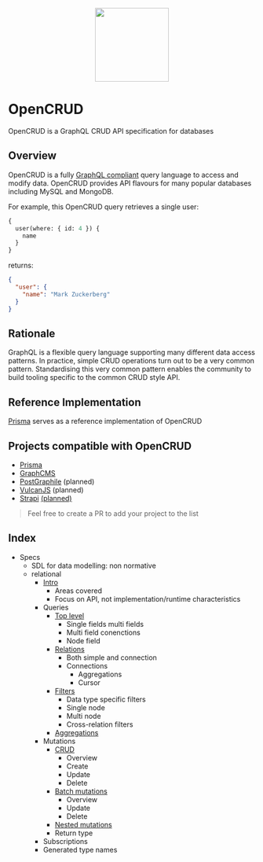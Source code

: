 <p align="center"><img src="https://i.imgur.com/t8WPeTM.png" width="150" /></p>

# OpenCRUD

OpenCRUD is a GraphQL CRUD API specification for databases

## Overview

OpenCRUD is a fully [GraphQL compliant](http://facebook.github.io/graphql/) query language to access and modify data. OpenCRUD provides API flavours for many popular databases including MySQL and MongoDB.

For example, this OpenCRUD query retrieves a single user:

```graphql
{
  user(where: { id: 4 }) {
    name
  }
}
```

returns:

```json
{
  "user": {
    "name": "Mark Zuckerberg"
  }
}
```

## Rationale

GraphQL is a flexible query language supporting many different data access patterns. In practice, simple CRUD operations turn out to be a very common pattern. Standardising this very common pattern enables the community to build tooling specific to the common CRUD style API.

## Reference Implementation

[Prisma](https://github.com/prisma/prisma) serves as a reference implementation of OpenCRUD

## Projects compatible with OpenCRUD

- [Prisma](https://github.com/prisma/prisma)
- [GraphCMS](https://graphcms.com)
- [PostGraphile](https://github.com/graphile/postgraphile) (planned)
- [VulcanJS](https://github.com/VulcanJS/Vulcan) (planned)
- [Strapi](https://github.com/strapi/strapi) [(planned)](https://github.com/strapi/strapi/issues/1057)

> Feel free to create a PR to add your project to the list

## Index

- Specs
    - SDL for data modelling: non normative
    - relational
        - [Intro](https://github.com/opencrud/opencrud/blob/master/specs/relational/1-intro.md)
            - Areas covered
            - Focus on API, not implementation/runtime characteristics
        - Queries
            - [Top level](https://github.com/opencrud/opencrud/blob/master/specs/relational/queries/2-1-toplevel.md)
                - Single fields multi fields
                - Multi field conenctions
                - Node field
            - [Relations](https://github.com/opencrud/opencrud/blob/master/specs/relational/queries/2-2-relations.md)
                - Both simple and connection
                - Connections
                    - Aggregations
                    - Cursor
            - [Filters](https://github.com/opencrud/opencrud/blob/master/specs/relational/queries/2-3-filters.md)
                - Data type specific filters
                - Single node
                - Multi node
                - Cross-relation filters
            - [Aggregations](https://github.com/opencrud/opencrud/blob/master/specs/relational/queries/2-4-aggregations.md)
        - Mutations
            - [CRUD](https://github.com/opencrud/opencrud/blob/master/specs/relational/mutations/3-1-CRUD.md)
                - Overview
                - Create
                - Update
                - Delete
            - [Batch mutations](https://github.com/opencrud/opencrud/blob/master/specs/relational/mutations/3-2-batch.md)
                - Overview
                - Update
                - Delete
            - [Nested mutations](https://github.com/opencrud/opencrud/blob/master/specs/relational/mutations/3-3-nested.md)
            - Return type
        - Subscriptions
        - Generated type names
